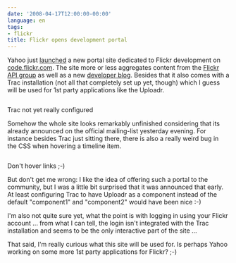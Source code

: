 ```yaml
---
date: '2008-04-17T12:00:00-00:00'
language: en
tags:
- flickr
title: Flickr opens development portal
---
```



Yahoo just [launched](http://tech.groups.yahoo.com/group/yws-flickr/message/4009) a new portal site dedicated to Flickr development on [code.flickr.com](http://code.flickr.com). The site more or less aggregates content from the [Flickr API group](http://flickr.com/groups/api) as well as a new [developer blog](http://code.flickr.com/blog/). Besides that it also comes with a Trac installation (not all that completely set up yet, though) which I guess will be used for 1st party applications like the Uploadr.

<div class="figure">
    <img src="http://img.skitch.com/20080417-ckbk9pqqbqgpfb1ctihacy6bhq.png" alt=""/>
    <p class="caption">Trac not yet really configured</p>
</div>

Somehow the whole site looks remarkably unfinished considering that its already announced on the official mailing-list yesterday evening. For instance besides Trac just sitting there, there is also a really weird bug in the CSS when hovering a timeline item.

<div class="figure">
    <img src="http://img.skitch.com/20080417-85yi68jejd95x373xp9gf4jjwq.png" alt=""/>
    <p class="caption">Don't hover links ;-)</p>
</div>

But don't get me wrong: I like the idea of offering such a portal to the community, but I was a little bit surprised that it was announced that early. At least configuring Trac to have Uploadr as a component instead of the default "component1" and "component2" would have been nice :-)

I'm also not quite sure yet, what the point is with logging in using your Flickr account ... from what I can tell, the login isn't integrated with the Trac installation and seems to be the only interactive part of the site ... 

That said, I'm really curious what this site will be used for. Is perhaps Yahoo working on some more 1st party applications for Flickr? ;-)